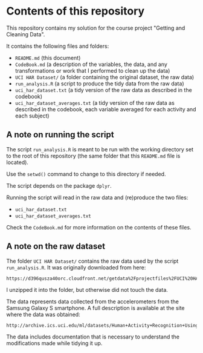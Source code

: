 # Contents of this repository

This repository contains my solution for the course project "Getting and Cleaning Data".

It contains the following files and folders:

- `README.md` (this document)
- `CodeBook.md` (a description of the variables, the data, and any transformations or work that I performed to clean up the data)
- `UCI HAR Dataset/` (a folder containing the original dataset, the raw data)
- `run_analysis.R` (a script to produce the tidy data from the raw data)
- `uci_har_dataset.txt` (a tidy version of the raw data as described in the codebook)
- `uci_har_dataset_averages.txt` (a tidy version of the raw data as described in the codebook, each variable averaged for each activity and each subject)

## A note on running the script

The script `run_analysis.R` is meant to be run with the working directory set
to the root of this repository (the same folder that this `README.md` file is
located).


Use the `setwd()` command to change to this directory if needed.

The script depends on the package `dplyr`.


Running the script will read in the raw data and (re)produce the two files:

- `uci_har_dataset.txt`
- `uci_har_dataset_averages.txt`

Check the `CodeBook.md` for more information on the contents of these files.

## A note on the raw dataset

The folder `UCI HAR Dataset/` contains the raw data used by the script `run_analysis.R`. It was originally downloaded from here:

    https://d396qusza40orc.cloudfront.net/getdata%2Fprojectfiles%2FUCI%20HAR%20Dataset.zip

I unzipped it into the folder, but otherwise did not touch the data.

The data represents data collected from the accelerometers from the Samsung
Galaxy S smartphone. A full description is available at the site where the data
was obtained:

    http://archive.ics.uci.edu/ml/datasets/Human+Activity+Recognition+Using+Smartphones

The data includes documentation that is necessary to understand the modifications made while tidying it up.
